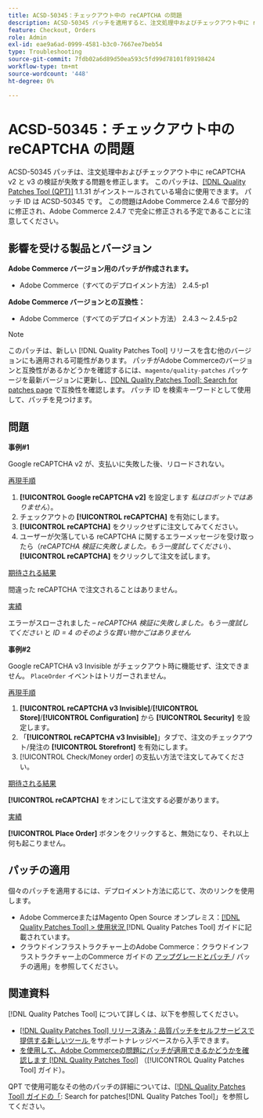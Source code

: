 ```yaml
---
title: ACSD-50345：チェックアウト中の reCAPTCHA の問題
description: ACSD-50345 パッチを適用すると、注文処理中およびチェックアウト中に reCAPTCHA v2 と v3 の検証が失敗するAdobe Commerceの問題を修正できます。
feature: Checkout, Orders
role: Admin
exl-id: eae9a6ad-0999-4581-b3c0-7667ee7beb54
type: Troubleshooting
source-git-commit: 7fdb02a6d89d50ea593c5fd99d78101f89198424
workflow-type: tm+mt
source-wordcount: '448'
ht-degree: 0%

---
```


# ACSD-50345：チェックアウト中の reCAPTCHA の問題

ACSD-50345 パッチは、注文処理中およびチェックアウト中に reCAPTCHA v2 と v3 の検証が失敗する問題を修正します。 このパッチは、[[!DNL Quality Patches Tool (QPT)]](https://experienceleague.adobe.com/en/docs/commerce-operations/tools/quality-patches-tool/quality-patches-tool-to-self-serve-quality-patches) 1.1.31 がインストールされている場合に使用できます。 パッチ ID は ACSD-50345 です。 この問題はAdobe Commerce 2.4.6 で部分的に修正され、Adobe Commerce 2.4.7 で完全に修正される予定であることに注意してください。

## 影響を受ける製品とバージョン

**Adobe Commerce バージョン用のパッチが作成されます。**

* Adobe Commerce（すべてのデプロイメント方法） 2.4.5-p1

**Adobe Commerce バージョンとの互換性：**

* Adobe Commerce（すべてのデプロイメント方法） 2.4.3 ～ 2.4.5-p2

>[!NOTE]
>
>このパッチは、新しい [!DNL Quality Patches Tool] リリースを含む他のバージョンにも適用される可能性があります。 パッチがAdobe Commerceのバージョンと互換性があるかどうかを確認するには、`magento/quality-patches` パッケージを最新バージョンに更新し、[[!DNL Quality Patches Tool]: Search for patches page](https://experienceleague.adobe.com/tools/commerce-quality-patches/index.html) で互換性を確認します。 パッチ ID を検索キーワードとして使用して、パッチを見つけます。

## 問題

**事例#1**

Google reCAPTCHA v2 が、支払いに失敗した後、リロードされない。

<u> 再現手順 </u>

1. **[!UICONTROL Google reCAPTCHA v2]** を設定します *私はロボットではありません*）。
1. チェックアウトの **[!UICONTROL reCAPTCHA]** を有効にします。
1. **[!UICONTROL reCAPTCHA]** をクリックせずに注文してみてください。
1. ユーザーが欠落している reCAPTCHA に関するエラーメッセージを受け取ったら（*reCAPTCHA 検証に失敗しました。もう一度試してください*）、**[!UICONTROL reCAPTCHA]** をクリックして注文を試します。

<u> 期待される結果 </u>

間違った reCAPTCHA で注文されることはありません。

<u> 実績 </u>

エラーがスローされました – *reCAPTCHA 検証に失敗しました。もう一度試してください* と *ID = 4 のそのような買い物かごはありません*

**事例#2**

Google reCAPTCHA v3 Invisible がチェックアウト時に機能せず、注文できません。 `PlaceOrder` イベントはトリガーされません。

<u> 再現手順 </u>

1. **[!UICONTROL reCAPTCHA v3 Invisible]**/**[!UICONTROL Store]**/**[!UICONTROL Configuration]** から **[!UICONTROL Security]** を設定します。
1. 「**[!UICONTROL reCAPTCHA v3 Invisible]**」タブで、注文のチェックアウト/発注の **[!UICONTROL Storefront]** を有効にします。
1. [!UICONTROL Check/Money order] の支払い方法で注文してみてください。

<u> 期待される結果 </u>

**[!UICONTROL reCAPTCHA]** をオンにして注文する必要があります。

<u> 実績 </u>

**[!UICONTROL Place Order]** ボタンをクリックすると、無効になり、それ以上何も起こりません。

## パッチの適用

個々のパッチを適用するには、デプロイメント方法に応じて、次のリンクを使用します。

* Adobe CommerceまたはMagento Open Source オンプレミス：[[!DNL Quality Patches Tool] > 使用状況 ](/help/tools/quality-patches-tool/usage.md)[!DNL Quality Patches Tool] ガイドに記載されています。
* クラウドインフラストラクチャー上のAdobe Commerce：クラウドインフラストラクチャー上のCommerce ガイドの [ アップグレードとパッチ ](https://experienceleague.adobe.com/docs/commerce-cloud-service/user-guide/develop/upgrade/apply-patches.html)/ パッチの適用」を参照してください。

## 関連資料

[!DNL Quality Patches Tool] について詳しくは、以下を参照してください。

* [[!DNL Quality Patches Tool]  リリース済み：品質パッチをセルフサービスで提供する新しいツール ](https://experienceleague.adobe.com/en/docs/commerce-operations/tools/quality-patches-tool/quality-patches-tool-to-self-serve-quality-patches) をサポートナレッジベースから入手できます。
* [ を使用して、Adobe Commerceの問題にパッチが適用できるかどうかを確認します  [!DNL Quality Patches Tool]](/help/tools/quality-patches-tool/patches-available-in-qpt/check-patch-for-magento-issue-with-magento-quality-patches.md) （[!UICONTROL Quality Patches Tool] ガイド）。


QPT で使用可能なその他のパッチの詳細については、[[!DNL Quality Patches Tool] ガイドの「](https://experienceleague.adobe.com/tools/commerce-quality-patches/index.html): Search for patches[!DNL Quality Patches Tool]」を参照してください。
